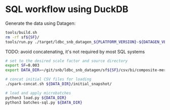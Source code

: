 # SQL workflow using DuckDB

Generate the data using Datagen:

```bash
tools/build.sh
rm -rf sf${SF}/
tools/run.py ./target/ldbc_snb_datagen_${PLATFORM_VERSION}-${DATAGEN_VERSION}.jar -- --format csv --scale-factor ${SF} --mode bi --output-dir ${SF} 2>&1 | tee log
```

TODO: avoid concatenating, it's not required by most SQL systems

```bash
# set to the desired scale factor and source directory
export SF=0.003
export DATA_DIR=~/git/snb/ldbc_snb_datagen/sf${SF}/csv/bi/composite-merged-fk/

# concat initial CSV files for loading
./spark-concat.sh ${DATA_DIR}/initial_snapshot/

# load and apply microbatches
python3 load.py ${DATA_DIR}
python3 batches-sql.py ${DATA_DIR}
```
